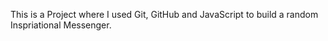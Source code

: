 This is a Project where I used Git, GitHub and JavaScript to build a random Inspriational Messenger.
